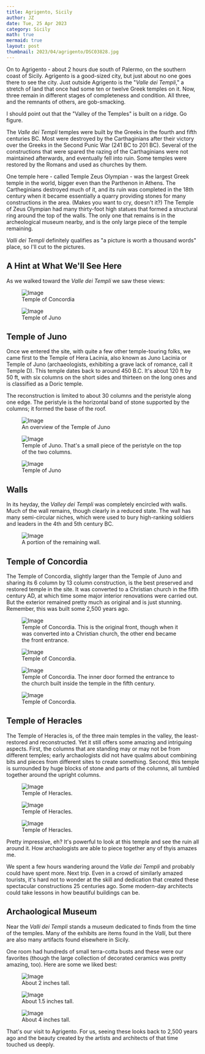```yaml
---
title: Agrigento, Sicily
author: JZ
date: Tue, 25 Apr 2023
category: Sicily
math: true
mermaid: true
layout: post
thumbnail: 2023/04/agrigento/DSC03828.jpg
---
```

On to Agrigento - about 2 hours due south of Palermo, on the southern coast of Sicily. Agrigento is a good-sized city, but just about no one goes there to see the city. Just outside Agrigento is the "<em>Valle dei Templi</em>," a stretch of land that once had some ten or twelve Greek temples on it. Now, three remain in different stages of completeness and condition. All three, and the remnants of others, are gob-smacking.

I should point out that the "Valley of the Temples" is built on a ridge. Go figure.

The <em>Valle dei Templi</em> temples were built by the Greeks in the fourth and fifth centuries BC. Most were destroyed by the Carthaginians after their victory over the Greeks in the Second Punic War (241 BC to 201 BC). Several of the constructions that were spared the razing of the Carthaginians were not maintained afterwards, and eventually fell into ruin. Some temples were restored by the Romans and used as churches by them.

One temple here - called Temple Zeus Olympian - was the largest Greek temple in the world, bigger even than the Parthenon in Athens. The Cartheginians destroyed much of it, and its ruin was completed in the 18th century when it became essentially a quarry providing stones for many constructions in the area. (Makes you want to cry, doesn't it?) The Temple of Zeus Olympian had many thirty-foot high statues that formed a structural ring around the top of the walls. The only one that remains is in the archeological museum nearby, and is the only large piece of the temple remaining.

<EM>Valli dei Templi</em> definitely qualifies as "a picture is worth a thousand words" place, so I'll cut to the pictures.

<h2>A Hint at What We'll See Here</h2>
As we walked toward the <em>Valle dei Templi</em> we saw these views:
<figure class = "landscape ">
	<img src="{{"/assets/images/2023/04/agrigento/DSC03809.jpg" | prepend: site.baseurl | prepend: site.url }}" alt="Image" />
	<figcaption>Temple of Concordia</figcaption>
</figure>

<figure class = "landscape ">
	<img src="{{"/assets/images/2023/04/agrigento/DSC03810.jpg" | prepend: site.baseurl | prepend: site.url }}" alt="Image" />
	<figcaption>Temple of Juno</figcaption>
</figure>


<h2>Temple of Juno</h2>
Once we entered the site, with quite a few other temple-touring folks, we came first to the Temple of Hera Lacinia, also known as Juno Lacinia or Temple of Juno (archaeologists, exhibiting a grave lack of romance, call it Temple D). This temple dates back to around 450 B.C.  It's about 120 ft by 50 ft, with six columns on the short sides and thirteen on the long ones and is classified as a Doric temple.

The reconstruction is limited to about 30 columns and the peristyle along one edge. The peristyle is the horizontal band of stone supported by the columns; it formed the base of the roof. 

<figure class = "landscape ">
	<img src="{{"/assets/images/2023/04/agrigento/DSC03821.jpg" | prepend: site.baseurl | prepend: site.url }}" alt="Image" />
	<figcaption>An overview of the Temple of Juno</figcaption>
</figure>

<figure class = "portrait ">
	<img src="{{"/assets/images/2023/04/agrigento/DSC03824.jpg" | prepend: site.baseurl | prepend: site.url }}" alt="Image" />
	<figcaption>Temple of Juno. That's a small piece of the peristyle on the top of the two columns.</figcaption>
</figure>

<figure class = "landscape ">
	<img src="{{"/assets/images/2023/04/agrigento/DSC03828.jpg" | prepend: site.baseurl | prepend: site.url }}" alt="Image" />
	<figcaption>Temple of Juno</figcaption>
</figure>

<h2>Walls</h2>
In its heyday, the <em>Valley dei Templi</em> was completely encircled with walls. Much of the wall remains, though clearly in a reduced state. The wall has many semi-circular niches, which were used to bury high-ranking soldiers and leaders in the 4th and 5th century BC.

<figure class = "landscape ">
	<img src="{{"/assets/images/2023/04/agrigento/DSC03842.jpg" | prepend: site.baseurl | prepend: site.url }}" alt="Image" />
	<figcaption>A portion of the remaining wall.</figcaption>
</figure>

<H2>Temple of Concordia</h2>
The Temple of Concordia, slightly larger than the Temple of Juno and sharing its 6 column by 13 column construction, is the best preserved and restored temple in the site. It was converted to a Christian church in the fifth century AD, at which time some major interior renovations were carried out. But the exterior remained pretty much as original and is just stunning. Remember, this was built some 2,500 years ago.

<figure class = "landscape ">
	<img src="{{"/assets/images/2023/04/agrigento/DSC03846.jpg" | prepend: site.baseurl | prepend: site.url }}" alt="Image" />
	<figcaption>Temple of Concordia. This is the original front, though when it was converted into a Christian church, the other end became the front entrance.</figcaption>
</figure>

<figure class = "landscape ">
	<img src="{{"/assets/images/2023/04/agrigento/DSC03848.jpg" | prepend: site.baseurl | prepend: site.url }}" alt="Image" />
	<figcaption>Temple of Concordia.</figcaption>
</figure>

<figure class = "landscape ">
	<img src="{{"/assets/images/2023/04/agrigento/DSC03855.jpg" | prepend: site.baseurl | prepend: site.url }}" alt="Image" />
	<figcaption>Temple of Concordia. The inner door formed the entrance to the church built inside the temple in the fifth century.</figcaption>
</figure>


<figure class = "landscape ">
	<img src="{{"/assets/images/2023/04/agrigento/DSC03857.jpg" | prepend: site.baseurl | prepend: site.url }}" alt="Image" />
	<figcaption>Temple of Concordia.</figcaption>
</figure>

<h2>Temple of Heracles</h2>
The Temple of Heracles is, of the three main temples in the valley, the least-restored and reconstructed. Yet it still offers some amazing and intriguing aspects. First, the columns that are standing may or may not be from different temples; early archaologists did not have qualms about combining bits and pieces from different sites to create something. Second, this temple is surrounded by huge blocks of stone and parts of the columns, all tumbled together around the upright columns.


<figure class = "landscape ">
	<img src="{{"/assets/images/2023/04/agrigento/DSC03862.jpg" | prepend: site.baseurl | prepend: site.url }}" alt="Image" />
	<figcaption>Temple of Heracles.</figcaption>
</figure>

<figure class = "landscape ">
	<img src="{{"/assets/images/2023/04/agrigento/DSC03865.jpg" | prepend: site.baseurl | prepend: site.url }}" alt="Image" />
	<figcaption>Temple of Heracles.</figcaption>
</figure>

<figure class = "landscape ">
	<img src="{{"/assets/images/2023/04/agrigento/DSC03875.jpg" | prepend: site.baseurl | prepend: site.url }}" alt="Image" />
	<figcaption>Temple of Heracles.</figcaption>
</figure>

Pretty impressive, eh? It's powerful to look at this temple and see the ruin all around it. How archaologists are able to piece together any of thyis amazes me.

We spent a few hours wandering around the <em>Valle dei Templi</em> and probably could have spent more. Next trip. Even in a crowd of similarly amazed tourists, it's hard not to wonder at the skill and dedication that created these spectacular constructions 25 centuries ago. Some modern-day architects could take lessons in how beautiful buildings can be.

<h2>Archaological Museum</h2>
Near the <em>Valli dei Templi</em> stands a museum dedicated to finds from the time of the temples. Many of the exhibits are items found in the  <em>Valli</em>, but there are also many artifacts found elsewhere in Sicily. 

One room had hundreds of small terra-cotta busts and these were our favorites (though the large collection of decorated ceramics was pretty amazing, too). Here are some we liked best:


<figure class = "landscape ">
	<img src="{{"/assets/images/2023/04/agrigento/DSC03882.jpg" | prepend: site.baseurl | prepend: site.url }}" alt="Image" />
	<figcaption>About 2 inches tall.</figcaption>
</figure>


<figure class = "landscape ">
	<img src="{{"/assets/images/2023/04/agrigento/DSC03880.jpg" | prepend: site.baseurl | prepend: site.url }}" alt="Image" />
	<figcaption>About 1.5 inches tall.</figcaption>
</figure>

<figure class = "landscape ">
	<img src="{{"/assets/images/2023/04/agrigento/DSC03885.jpg" | prepend: site.baseurl | prepend: site.url }}" alt="Image" />
	<figcaption>About 4 inches tall.</figcaption>
</figure>

That's our visit to Agrigento. For us, seeing these looks back to 2,500 years ago and the beauty created by the artists and architects of that time touched us deeply. 